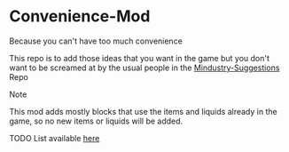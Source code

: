 # Convenience-Mod

Because you can't have too much convenience

This repo is to add those ideas that you want in the game but you don't want to be screamed at by the usual people in the [Mindustry-Suggestions](https://github.com/Anuken/Mindustry-Suggestions) Repo

> [!NOTE]
> This mod adds mostly blocks that use the items and liquids already in the game, so no new items or liquids will be added.

TODO List available [here](/TODO.md)